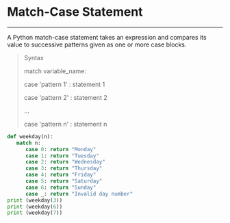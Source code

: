 # Match-Case Statement

---
A Python match-case statement takes an expression and compares its value to successive patterns given as one or more case blocks.
>Syntax
> 
> match variable_name:
> 
>case 'pattern 1' : statement 1
> 
>case 'pattern 2' : statement 2
> 
>...
> 
>case 'pattern n' : statement n
```python
def weekday(n):
   match n:
      case 0: return "Monday"
      case 1: return "Tuesday"
      case 2: return "Wednesday"
      case 3: return "Thursday"
      case 4: return "Friday"
      case 5: return "Saturday"
      case 6: return "Sunday"
      case _: return "Invalid day number"
print (weekday(3))
print (weekday(6))
print (weekday(7))
```
